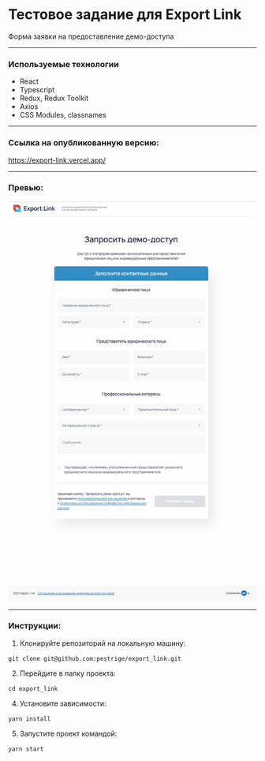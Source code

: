 # Тестовое задание для Export Link

Форма заявки на предоставление демо-доступа

---
### Используемые технологии
 - React
 - Typescript
 - Redux, Redux Toolkit
 - Axios
 - CSS Modules, classnames
 ---
### Ссылка на опубликованную версию:
https://export-link.vercel.app/

---
### Превью:
![Скриншот главной страницы](preview.jpg)

---
### Инструкции:
1. Клонируйте репозиторий на локальную машину:
~~~
git clone git@github.com:pestrige/export_link.git
~~~
2. Перейдите в папку проекта:
~~~
cd export_link
~~~
4. Установите зависимости:
~~~
yarn install
~~~
5. Запустите проект командой:
~~~
yarn start
~~~


